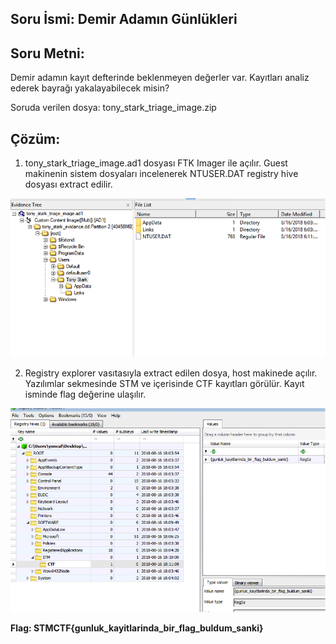 ## Soru İsmi: Demir Adamın Günlükleri

## Soru Metni: 

Demir adamın kayıt defterinde beklenmeyen değerler var. Kayıtları analiz ederek bayrağı yakalayabilecek misin?

Soruda verilen dosya: tony_stark_triage_image.zip

## Çözüm: 

1. tony_stark_triage_image.ad1 dosyası FTK Imager ile açılır. 
Guest makinenin sistem dosyaları incelenerek  NTUSER.DAT registry hive dosyası extract edilir.   

![Preview](s1.png)

2. Registry explorer vasıtasıyla extract edilen dosya, host makinede açılır. 
Yazılımlar sekmesinde STM ve içerisinde CTF kayıtları görülür.  Kayıt isminde flag değerine ulaşılır.   

![Preview](s2.png)

**Flag: STMCTF{gunluk_kayitlarinda_bir_flag_buldum_sanki}**
